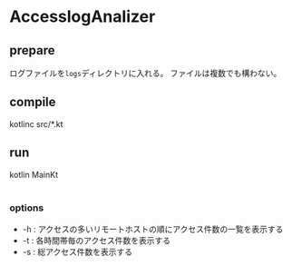 # AccesslogAnalizer

## prepare

ログファイルを`logs`ディレクトリに入れる。
ファイルは複数でも構わない。

## compile

kotlinc src/*.kt

## run

kotlin MainKt <option>

### options

- -h : アクセスの多いリモートホストの順にアクセス件数の一覧を表示する
- -t : 各時間帯毎のアクセス件数を表示する
- -s : 総アクセス件数を表示する
